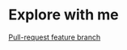 # Explore with me

[Pull-request feature branch](https://github.com/Terofitus/java-explore-with-me/pull/5)

